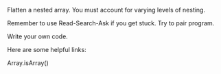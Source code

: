 Flatten a nested array. You must account for varying levels of nesting.

Remember to use Read-Search-Ask if you get stuck. Try to pair program.

Write your own code.

Here are some helpful links:

Array.isArray()
